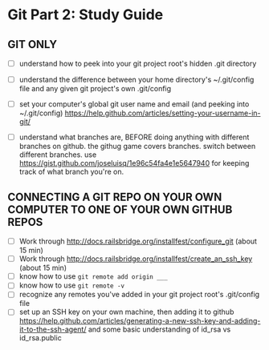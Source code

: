 # Git Part 2: Study Guide

## GIT ONLY

- [ ] understand how to peek into your git project root's hidden .git directory

- [ ] understand the difference between your home directory's ~/.git/config file and any given git project's own .git/config

- [ ] set your computer's global git user name and email (and peeking into ~/.git/config) https://help.github.com/articles/setting-your-username-in-git/

- [ ] understand what branches are, BEFORE doing anything with different branches on github. the githug game covers branches. switch between different branches. use https://gist.github.com/joseluisq/1e96c54fa4e1e5647940 for keeping track of what branch you're on.

## CONNECTING A GIT REPO ON YOUR OWN COMPUTER TO ONE OF YOUR OWN GITHUB REPOS

- [ ] Work through http://docs.railsbridge.org/installfest/configure_git (about 15 min)
- [ ] Work through http://docs.railsbridge.org/installfest/create_an_ssh_key (about 15 min)
- [ ] know how to use `git remote add origin ___`
- [ ] know how to use `git remote -v`
- [ ] recognize any remotes you've added in your git project root's .git/config file
- [ ] set up an SSH key on your own machine, then adding it to github https://help.github.com/articles/generating-a-new-ssh-key-and-adding-it-to-the-ssh-agent/ and some basic understanding of id_rsa vs id_rsa.public
